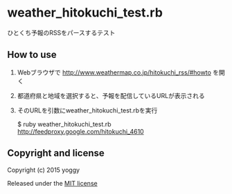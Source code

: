 weather_hitokuchi_test.rb
====
ひとくち予報のRSSをパースするテスト

How to use
----

1. Webブラウザで http://www.weathermap.co.jp/hitokuchi_rss/#howto を開く
2. 都道府県と地域を選択すると、予報を配信しているURLが表示される
3. そのURLを引数にweather_hitokuchi_test.rbを実行

    $ ruby weather_hitokuchi_test.rb http://feedproxy.google.com/hitokuchi_4610

Copyright and license
----

Copyright (c) 2015 yoggy

Released under the [MIT license](LICENSE.txt)
